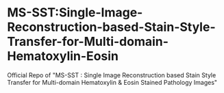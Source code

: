 # MS-SST:Single-Image-Reconstruction-based-Stain-Style-Transfer-for-Multi-domain-Hematoxylin-Eosin
Official Repo of "MS-SST : Single Image Reconstruction based Stain Style Transfer for Multi-domain Hematoxylin &amp; Eosin Stained Pathology Images"
